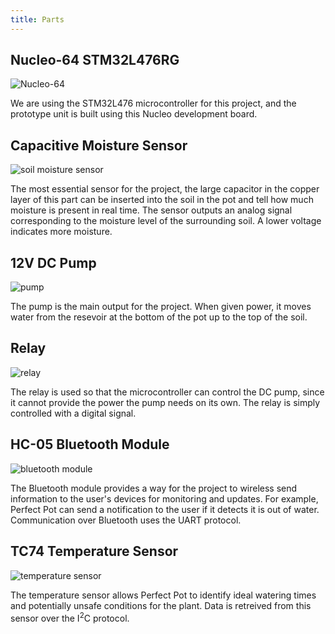 ```yaml
---
title: Parts
---
```


## Nucleo-64 STM32L476RG

![Nucleo-64](images/nucleo_large.jpg)

We are using the STM32L476 microcontroller for this project, and the prototype unit is built using this Nucleo development board.


## Capacitive Moisture Sensor

![soil moisture sensor](images/capacitiveSensor_large.jpg)

The most essential sensor for the project, the large capacitor in the copper layer of this part can be inserted into the soil in the pot and tell how much moisture is present in real time. The sensor outputs an analog signal corresponding to the moisture level of the surrounding soil. A lower voltage indicates more moisture.

## 12V DC Pump

![pump](images/pump_large.jpg)

The pump is the main output for the project. When given power, it moves water from the resevoir at the bottom of the pot up to the top of the soil.

## Relay

![relay](images/relay_large.jpg)

The relay is used so that the microcontroller can control the DC pump, since it cannot provide the power the pump needs on its own. The relay is simply controlled with a digital signal.

## HC-05 Bluetooth Module

![bluetooth module](images/bluetooth_large.jpg)

The Bluetooth module provides a way for the project to wireless send information to the user's devices for monitoring and updates. For example, Perfect Pot can send a notification to the user if it detects it is out of water. Communication over Bluetooth uses the UART protocol.

## TC74 Temperature Sensor

![temperature sensor](images/temperatureSensor_large.jpg)

The temperature sensor allows Perfect Pot to identify ideal watering times and potentially unsafe conditions for the plant. Data is retreived from this sensor over the I<sup>2</sup>C protocol.
